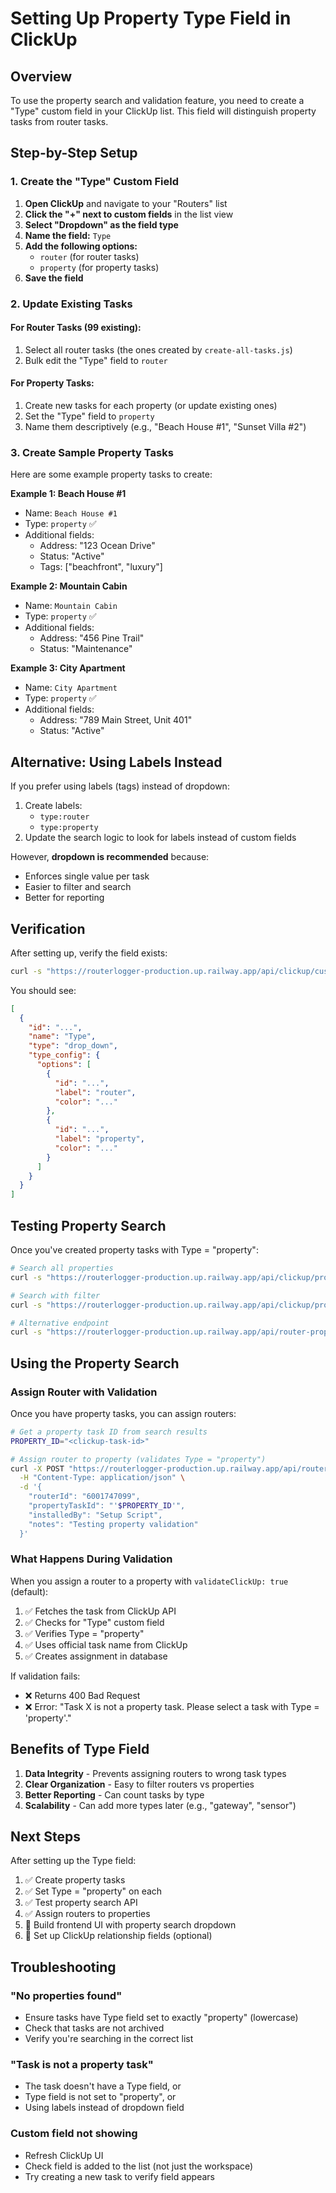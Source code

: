 # Setting Up Property Type Field in ClickUp

## Overview
To use the property search and validation feature, you need to create a "Type" custom field in your ClickUp list. This field will distinguish property tasks from router tasks.

## Step-by-Step Setup

### 1. Create the "Type" Custom Field

1. **Open ClickUp** and navigate to your "Routers" list
2. **Click the "+" next to custom fields** in the list view
3. **Select "Dropdown" as the field type**
4. **Name the field:** `Type`
5. **Add the following options:**
   - `router` (for router tasks)
   - `property` (for property tasks)
6. **Save the field**

### 2. Update Existing Tasks

#### For Router Tasks (99 existing):
1. Select all router tasks (the ones created by `create-all-tasks.js`)
2. Bulk edit the "Type" field to `router`

#### For Property Tasks:
1. Create new tasks for each property (or update existing ones)
2. Set the "Type" field to `property`
3. Name them descriptively (e.g., "Beach House #1", "Sunset Villa #2")

### 3. Create Sample Property Tasks

Here are some example property tasks to create:

**Example 1: Beach House #1**
- Name: `Beach House #1`
- Type: `property` ✅
- Additional fields:
  - Address: "123 Ocean Drive"
  - Status: "Active"
  - Tags: ["beachfront", "luxury"]

**Example 2: Mountain Cabin**
- Name: `Mountain Cabin`
- Type: `property` ✅
- Additional fields:
  - Address: "456 Pine Trail"
  - Status: "Maintenance"

**Example 3: City Apartment**
- Name: `City Apartment`
- Type: `property` ✅
- Additional fields:
  - Address: "789 Main Street, Unit 401"
  - Status: "Active"

## Alternative: Using Labels Instead

If you prefer using labels (tags) instead of dropdown:

1. Create labels:
   - `type:router`
   - `type:property`
2. Update the search logic to look for labels instead of custom fields

However, **dropdown is recommended** because:
- Enforces single value per task
- Easier to filter and search
- Better for reporting

## Verification

After setting up, verify the field exists:

```bash
curl -s "https://routerlogger-production.up.railway.app/api/clickup/custom-fields/901517043586" | jq '.fields | map(select(.name == "Type"))'
```

You should see:
```json
[
  {
    "id": "...",
    "name": "Type",
    "type": "drop_down",
    "type_config": {
      "options": [
        {
          "id": "...",
          "label": "router",
          "color": "..."
        },
        {
          "id": "...",
          "label": "property",
          "color": "..."
        }
      ]
    }
  }
]
```

## Testing Property Search

Once you've created property tasks with Type = "property":

```bash
# Search all properties
curl -s "https://routerlogger-production.up.railway.app/api/clickup/properties/901517043586" | jq

# Search with filter
curl -s "https://routerlogger-production.up.railway.app/api/clickup/properties/901517043586?search=beach" | jq

# Alternative endpoint
curl -s "https://routerlogger-production.up.railway.app/api/router-properties/search-properties/901517043586" | jq
```

## Using the Property Search

### Assign Router with Validation

Once you have property tasks, you can assign routers:

```bash
# Get a property task ID from search results
PROPERTY_ID="<clickup-task-id>"

# Assign router to property (validates Type = "property")
curl -X POST "https://routerlogger-production.up.railway.app/api/router-properties/assign" \
  -H "Content-Type: application/json" \
  -d '{
    "routerId": "6001747099",
    "propertyTaskId": "'$PROPERTY_ID'",
    "installedBy": "Setup Script",
    "notes": "Testing property validation"
  }'
```

### What Happens During Validation

When you assign a router to a property with `validateClickUp: true` (default):

1. ✅ Fetches the task from ClickUp API
2. ✅ Checks for "Type" custom field
3. ✅ Verifies Type = "property"
4. ✅ Uses official task name from ClickUp
5. ✅ Creates assignment in database

If validation fails:
- ❌ Returns 400 Bad Request
- ❌ Error: "Task X is not a property task. Please select a task with Type = 'property'."

## Benefits of Type Field

1. **Data Integrity** - Prevents assigning routers to wrong task types
2. **Clear Organization** - Easy to filter routers vs properties
3. **Better Reporting** - Can count tasks by type
4. **Scalability** - Can add more types later (e.g., "gateway", "sensor")

## Next Steps

After setting up the Type field:

1. ✅ Create property tasks
2. ✅ Set Type = "property" on each
3. ✅ Test property search API
4. ✅ Assign routers to properties
5. 🔲 Build frontend UI with property search dropdown
6. 🔲 Set up ClickUp relationship fields (optional)

## Troubleshooting

### "No properties found"
- Ensure tasks have Type field set to exactly "property" (lowercase)
- Check that tasks are not archived
- Verify you're searching in the correct list

### "Task is not a property task"
- The task doesn't have a Type field, or
- Type field is not set to "property", or
- Using labels instead of dropdown field

### Custom field not showing
- Refresh ClickUp UI
- Check field is added to the list (not just the workspace)
- Try creating a new task to verify field appears

